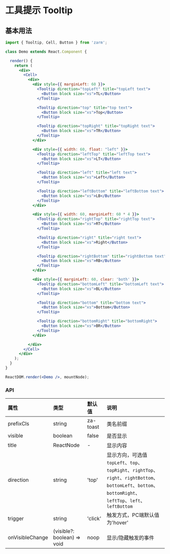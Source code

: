 # 工具提示 Tooltip

## 基本用法
```jsx
import { Tooltip, Cell, Button } from 'zarm';

class Demo extends React.Component {

  render() {
    return (
      <div>
        <Cell>
          <div>
            <div style={{ marginLeft: 60 }}>
              <Tooltip direction="topLeft" title="topLeft text">
                <Button block size="xs">TL</Button>
              </Tooltip>

              <Tooltip direction="top" title="top text">
                <Button block size="xs">Top</Button>
              </Tooltip>

              <Tooltip direction="topRight" title="topRight text">
                <Button block size="xs">TR</Button>
              </Tooltip>
            </div>

            <div style={{ width: 60, float: "left" }}>
              <Tooltip direction="leftTop" title="leftTop text">
                <Button block size="xs">LT</Button>
              </Tooltip>

              <Tooltip direction="left" title="left text">
                <Button block size="xs">Left</Button>
              </Tooltip>

              <Tooltip direction="leftBottom" title="leftBottom text">
                <Button block size="xs">LB</Button>
              </Tooltip>
            </div>

            <div style={{ width: 60, marginLeft: 60 * 4 }}>
              <Tooltip direction="rightTop" title="rightTop text">
                <Button block size="xs">RT</Button>
              </Tooltip>

              <Tooltip direction="right" title="right text">
                <Button block size="xs">Right</Button>
              </Tooltip>

              <Tooltip direction="rightBottom" title="rightBottom text">
                <Button block size="xs">RB</Button>
              </Tooltip>
            </div>

            <div style={{ marginLeft: 60, clear: 'both' }}>
              <Tooltip direction="bottomLeft" title="bottomLeft text">
                <Button block size="xs">BL</Button>
              </Tooltip>

              <Tooltip direction="bottom" title="bottom text">
                <Button block size="xs">Bottom</Button>
              </Tooltip>

              <Tooltip direction="bottomRight" title="bottomRight">
                <Button block size="xs">BR</Button>
              </Tooltip>
            </div>

          </div>
        </Cell>
      </div>
    );
  }
}

ReactDOM.render(<Demo />, mountNode);
```


### API
| 属性 | 类型 | 默认值 | 说明 |
| :--- | :--- | :--- | :--- |
| prefixCls | string | za-toast | 类名前缀 |
| visible | boolean | false | 是否显示 |
| title | ReactNode | - | 显示内容 |
| direction | string | 'top' | 显示方向，可选值 `topLeft`、`top`、`topRight`、`rightTop`、`right`、`rightBottom`、`bottomLeft`、`bottom`、`bottomRight`、`leftTop`、`left`、`leftBottom` |
| trigger | string | 'click' | 触发方式，PC端默认值为'hover' |
| onVisibleChange | (visible?: boolean) => void | noop | 显示/隐藏触发的事件 |
